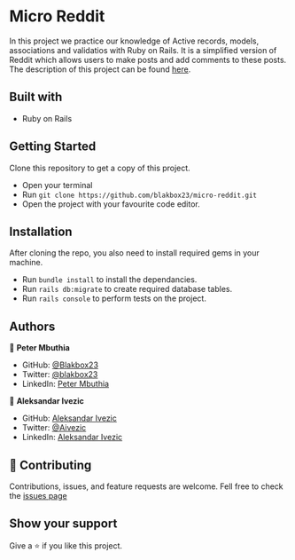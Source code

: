 # Micro Reddit
In this project we practice our knowledge of Active records, models, associations and validatios with Ruby on Rails. It is a simplified version of Reddit which allows users to make posts and add comments to these posts. The description of this project can be found [here](https://www.theodinproject.com/paths/full-stack-ruby-on-rails/courses/ruby-on-rails/lessons/building-with-active-record-ruby-on-rails).

## Built with
- Ruby on Rails

## Getting Started
Clone this repository to get a copy of this project. 
- Open your terminal
- Run `git clone https://github.com/blakbox23/micro-reddit.git`
- Open the project with your favourite code editor.

## Installation
After cloning the repo, you also need to install required gems in your machine.
- Run `bundle install` to install the dependancies.
- Run `rails db:migrate` to create required database tables.
- Run `rails console` to perform tests on the project.

## Authors

👤 **Peter Mbuthia**

- GitHub: [@Blakbox23](https://github.com/blakbox23)
- Twitter: [@blakbox23](https://twitter.com/blakbox23)
- LinkedIn: [Peter Mbuthia](https://www.linkedin.com/in/peter-mbuthia)

👤 **Aleksandar Ivezic**

- GitHub: [Aleksandar Ivezic](https://github.com/ShinobiWarior)
- Twitter: [@Aivezic](https://twitter.com/Aivezic)
- LinkedIn: [Aleksandar Ivezic](https://www.linkedin.com/in/aleksandar-ivezic/)

## 🤝 Contributing
Contributions, issues, and feature requests are welcome.
Fell free to check the [issues page](https://github.com/blakbox23/micro-reddit/issues)

## Show your support
Give a ⭐ if you like this project.


